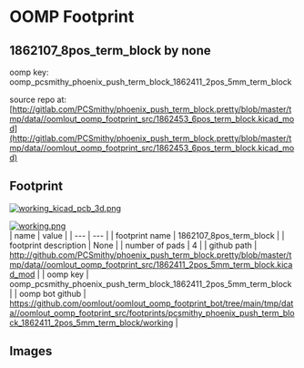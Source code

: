 # OOMP Footprint  
## 1862107_8pos_term_block  by none  
  
oomp key: oomp_pcsmithy_phoenix_push_term_block_1862411_2pos_5mm_term_block  
  
source repo at: [http://gitlab.com/PCSmithy/phoenix_push_term_block.pretty/blob/master/tmp/data//oomlout_oomp_footprint_src/1862453_6pos_term_block.kicad_mod](http://gitlab.com/PCSmithy/phoenix_push_term_block.pretty/blob/master/tmp/data//oomlout_oomp_footprint_src/1862453_6pos_term_block.kicad_mod)  
## Footprint  
  
[![working_kicad_pcb_3d.png](working_kicad_pcb_3d_600.png)](working_kicad_pcb_3d.png)  
  
[![working.png](working_600.png)](working.png)  
| name | value | 
| --- | --- | 
| footprint name | 1862107_8pos_term_block | 
| footprint description | None | 
| number of pads | 4 | 
| github path | http://github.com/PCSmithy/phoenix_push_term_block.pretty/blob/master/tmp/data//oomlout_oomp_footprint_src/1862411_2pos_5mm_term_block.kicad_mod | 
| oomp key | oomp_pcsmithy_phoenix_push_term_block_1862411_2pos_5mm_term_block | 
| oomp bot github | https://github.com/oomlout/oomlout_oomp_footprint_bot/tree/main/tmp/data//oomlout_oomp_footprint_src/footprints/pcsmithy_phoenix_push_term_block_1862411_2pos_5mm_term_block/working | 
## Images  
